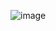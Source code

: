 ![image](https://github.com/yourobsessed/Salesforce-Dashboard/assets/130965182/f00b3982-4bb8-4037-954e-a8aacced31e5)
